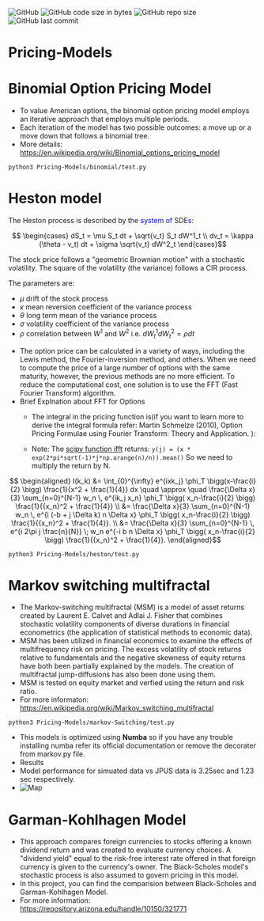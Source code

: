 ![GitHub](https://img.shields.io/github/license/white07S/Pricing-Models)
![GitHub code size in bytes](https://img.shields.io/github/languages/code-size/white07S/Pricing-Models)
![GitHub repo size](https://img.shields.io/github/repo-size/white07S/Pricing-Models)
![GitHub last commit](https://img.shields.io/github/last-commit/white07S/Pricing-Models)

# Pricing-Models

# Binomial Option Pricing Model
* To value American options, the binomial option pricing model employs an iterative approach that employs multiple periods.
* Each iteration of the model has two possible outcomes: a move up or a move down that follows a binomial tree.
* More details: https://en.wikipedia.org/wiki/Binomial_options_pricing_model
```
python3 Pricing-Models/binomial/test.py
```

# Heston model

The Heston process is described by the <font color=blue> system of </font> SDE<font color=blue>s</font>: 

$$ \begin{cases}
dS_t = \mu S_t dt + \sqrt{v_t} S_t dW^1_t \\
dv_t = \kappa (\theta - v_t) dt + \sigma \sqrt{v_t} dW^2_t 
\end{cases}$$

The stock price follows a "geometric Brownian motion" with a stochastic volatility. The square of the volatility (the variance) follows a CIR process.   


The parameters are:
- $\mu$ drift of the stock process
- $\kappa$ mean reversion coefficient of the variance process
- $\theta$ long term mean of the variance process 
- $\sigma$  volatility coefficient of the variance process
- $\rho$ correlation between $W^1$ and $W^2$ i.e. $dW^1_t dW^2_t = \rho dt$
* The option price can be calculated in a variety of ways, including the Lewis method, the Fourier-inversion method, and others. When we need to compute the price of a large number of options with the same maturity, however, the previous methods are no more efficient. To reduce the computational cost, one solution is to use the FFT (Fast Fourier Transform) algorithm.
* Brief Explnation about FFT for Options
  * The integral in the pricing function is(if you want to learn more to derive the integral formula refer: Martin Schmelze (2010), Option Pricing Formulae using Fourier Transform: Theory and Application.  ):
  
  * Note: The [scipy function ifft](https://docs.scipy.org/doc/scipy/reference/generated/scipy.fftpack.ifft.html#scipy.fftpack.ifft) returns: `y(j) = (x * exp(2*pi*sqrt(-1)*j*np.arange(n)/n)).mean()` So we need to multiply the return by N.

$$ 
\begin{aligned}
I(k_k) &= \int_{0}^{\infty} e^{ixk_j} \phi_T \bigg(x-\frac{i}{2} \bigg) \frac{1}{x^2 + \frac{1}{4}} dx 
\quad \approx \quad \frac{\Delta x}{3} \sum_{n=0}^{N-1} w_n \, e^{ik_j x_n} \phi_T \bigg( x_n-\frac{i}{2} \bigg) \frac{1}{{x_n}^2 + \frac{1}{4}} \\
&= \frac{\Delta x}{3} \sum_{n=0}^{N-1} w_n \, e^{i (-b + j \Delta k) n \Delta x} \phi_T \bigg( x_n-\frac{i}{2} \bigg) \frac{1}{{x_n}^2 + \frac{1}{4}}. \\
&= \frac{\Delta x}{3} \sum_{n=0}^{N-1} \, e^{i 2\pi j \frac{n}{N}} \; w_n e^{-i b n \Delta x} \phi_T \bigg( x_n-\frac{i}{2} \bigg) \frac{1}{{x_n}^2 + \frac{1}{4}}.
\end{aligned}$$


```
python3 Pricing-Models/heston/test.py
```

# Markov switching multifractal

* The Markov-switching multifractal (MSM) is a model of asset returns created by Laurent E. Calvet and Adlai J. Fisher that combines stochastic volatility components of diverse durations in financial econometrics (the application of statistical methods to economic data).
* MSM has been utilized in financial economics to examine the effects of multifrequency risk on pricing. The excess volatility of stock returns relative to fundamentals and the negative skewness of equity returns have both been partially explained by the models. The creation of multifractal jump-diffusions has also been done using them.
* MSM is tested on equity market and verfied using the return and risk ratio.
* For more informaton: https://en.wikipedia.org/wiki/Markov_switching_multifractal

```
python3 Pricing-Models/markov-Switching/test.py
```
* This models is optimized using **Numba** so if you have any trouble installing numba refer its official documentation or remove the decorater from markov.py file.
* Results
 * Model performance for simuated data vs JPUS data is 3.25sec and 1.23 sec respectively.
 * ![Map](https://github.com/white07S/Pricing-Models/blob/main/models/markovSwitching/sim.png)
  
  
# Garman-Kohlhagen Model
* This approach compares foreign currencies to stocks offering a known dividend return and was created to evaluate currency choices. A "dividend yield" equal to the risk-free interest rate offered in that foreign currency is given to the currency's owner. The Black-Scholes model's stochastic process is also assumed to govern pricing in this model.
* In this project, you can find the comparision between Black-Scholes and Garman-Kohlhagen Model.
* For more information: https://repository.arizona.edu/handle/10150/321771




